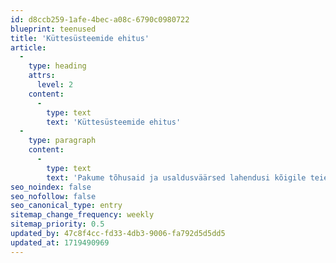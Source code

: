 ```yaml
---
id: d8ccb259-1afe-4bec-a08c-6790c0980722
blueprint: teenused
title: 'Küttesüsteemide ehitus'
article:
  -
    type: heading
    attrs:
      level: 2
    content:
      -
        type: text
        text: 'Küttesüsteemide ehitus'
  -
    type: paragraph
    content:
      -
        type: text
        text: 'Pakume tõhusaid ja usaldusväärsed lahendusi kõigile teie kodu küttesüsteemi probleemidele.'
seo_noindex: false
seo_nofollow: false
seo_canonical_type: entry
sitemap_change_frequency: weekly
sitemap_priority: 0.5
updated_by: 47c8f4cc-fd33-4db3-9006-fa792d5d5dd5
updated_at: 1719490969
---
```

